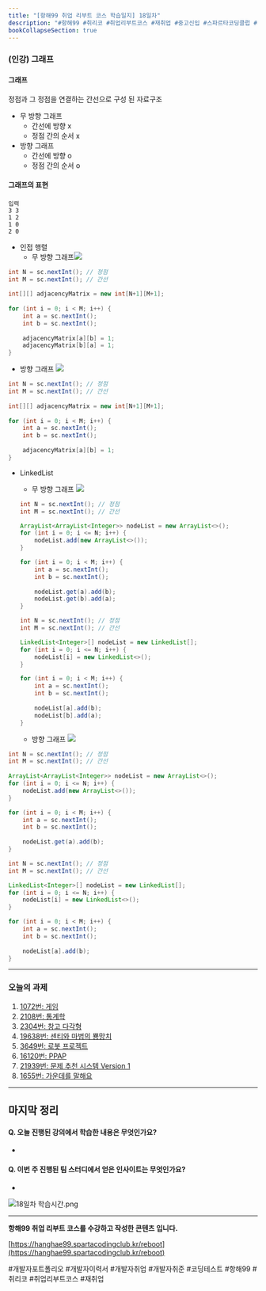 ```yaml
---
title: "[항해99 취업 리부트 코스 학습일지] 18일차"
description: "#항해99 #취리코 #취업리부트코스 #재취업 #중고신입 #스파르타코딩클럽 #개발자포트폴리오 #개발자이력서 #개발자취업 #개발자취준 #코딩테스트"
bookCollapseSection: true
---
```

### (인강) 그래프
#### 그래프
정점과 그 정점을 연결하는 간선으로 구성 된 자료구조
- 무 방향 그래프
	- 간선에 방향 x
	- 정점 간의 순서 x
- 방향 그래프
	- 간선에 방향 o
	- 정점 간의 순서 o

#### 그래프의  표현
```
입력
3 3
1 2
1 0
2 0
```

* 인접 행렬
	* 무 방향 그래프![](https://media.geeksforgeeks.org/wp-content/uploads/20230727130331/Undirected_to_Adjacency_matrix.png)
``` Java
int N = sc.nextInt(); // 정점
int M = sc.nextInt(); // 간선
	
int[][] adjacencyMatrix = new int[N+1][M+1];
	
for (int i = 0; i < M; i++) {
	int a = sc.nextInt();
	int b = sc.nextInt();
		
	adjacencyMatrix[a][b] = 1;
	adjacencyMatrix[b][a] = 1;
}
```

- 방향 그래프 ![](https://media.geeksforgeeks.org/wp-content/uploads/20230727130528/Directed_to_Adjacency_matrix.png)
``` Java
int N = sc.nextInt(); // 정점
int M = sc.nextInt(); // 간선
	
int[][] adjacencyMatrix = new int[N+1][M+1];
	
for (int i = 0; i < M; i++) {
	int a = sc.nextInt();
	int b = sc.nextInt();
		
	adjacencyMatrix[a][b] = 1;
}
```

- LinkedList
	- 무 방향 그래프 ![](https://media.geeksforgeeks.org/wp-content/uploads/20230727154843/Graph-Representation-of-Undirected-graph-to-Adjacency-List.png)
	``` Java
	int N = sc.nextInt(); // 정점
	int M = sc.nextInt(); // 간선
	
	ArrayList<ArrayList<Integer>> nodeList = new ArrayList<>();
	for (int i = 0; i <= N; i++) { 
		nodeList.add(new ArrayList<>()); 
	}
	
	for (int i = 0; i < M; i++) {
		int a = sc.nextInt();
		int b = sc.nextInt();
		
		nodeList.get(a).add(b);
		nodeList.get(b).add(a);
	}
	```
	
	``` Java
	int N = sc.nextInt(); // 정점
	int M = sc.nextInt(); // 간선
	
	LinkedList<Integer>[] nodeList = new LinkedList[];
	for (int i = 0; i <= N; i++) { 
		nodeList[i] = new LinkedList<>();
	}
	
	for (int i = 0; i < M; i++) {
		int a = sc.nextInt();
		int b = sc.nextInt();
		
		nodeList[a].add(b);
		nodeList[b].add(a);
	}
	```
	
	- 방향 그래프 ![](https://media.geeksforgeeks.org/wp-content/uploads/20230727155209/Graph-Representation-of-Directed-graph-to-Adjacency-List.png)
``` Java
int N = sc.nextInt(); // 정점
int M = sc.nextInt(); // 간선
	
ArrayList<ArrayList<Integer>> nodeList = new ArrayList<>();
for (int i = 0; i <= N; i++) { 
	nodeList.add(new ArrayList<>()); 
}

for (int i = 0; i < M; i++) {
	int a = sc.nextInt();
	int b = sc.nextInt();
	
	nodeList.get(a).add(b);
}
```
	
``` Java
int N = sc.nextInt(); // 정점
int M = sc.nextInt(); // 간선

LinkedList<Integer>[] nodeList = new LinkedList[];
for (int i = 0; i <= N; i++) { 
	nodeList[i] = new LinkedList<>();
}

for (int i = 0; i < M; i++) {
	int a = sc.nextInt();
	int b = sc.nextInt();
	
	nodeList[a].add(b);
}
```
	
---
### 오늘의 과제
1. [1072번: 게임](Coding%20Test/2024/24.04/1주차/B1072-게임)
2. [2108번: 통계학](Coding%20Test/2024/24.04/1주차/B2108-통계학)
3. [2304번: 창고 다각형](Coding%20Test/2024/24.04/1주차/B2304-창고%20다각형)
4. [19638번: 센티와 마법의 뿅망치](Coding%20Test/2024/24.04/1주차/B19638-센티와%20마법의%20뿅망치)
5. [3649번: 로봇 프로젝트](Coding%20Test/2024/24.04/1주차/B3649-로봇%20프로젝트)
6. [16120번: PPAP](Coding%20Test/2024/24.04/1주차/B16120-PPAP)
7. [21939번: 문제 추천 시스템 Version 1](Coding%20Test/2024/24.04/1주차/B21939-문제%20추천%20시스템%20Version%201)
8. [1655번: 가운데를 말해요](Coding%20Test/2024/24.04/1주차/B1655-가운데를%20말해요)

---
마지막 정리
---
#### Q. 오늘 진행된 강의에서 학습한 내용은 무엇인가요?
- 

#### Q. 이번 주 진행된 팀 스터디에서 얻은 인사이트는 무엇인가요?
- 


![18일차 학습시간.png](/assets/Hanghae99/학습시간/18일차%20학습시간.png)

---
**항해99 취업 리부트 코스를 수강하고 작성한 콘텐츠 입니다.**

[https://hanghae99.spartacodingclub.kr/reboot](https://hanghae99.spartacodingclub.kr/reboot)

#개발자포트폴리오 #개발자이력서 #개발자취업 #개발자취준 #코딩테스트 #항해99 #취리코 #취업리부트코스 #재취업

